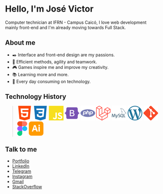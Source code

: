 # Hello, I'm José Victor
Computer technician at IFRN - Campus Caicó, I love web development mainly front-end and I'm already moving towards Full Stack.


## About me
- ✒️ Interface and front-end design are my passions.
- 💪 Efficient methods, agility and teamwork.
- 🎮 Games inspire me and improve my creativity.
- 📚 Learning more and more.
- 🤖 Every day consuming on technology.

## Technology History
> <img title="HTML5" src="icons/html5.svg">
> <img title="CSS3" src="icons/css3.svg">
> <img title="JavaScript" src="icons/javascript.svg">
> <img title="Bootstrap" src="icons/bootstrap.svg">
> <img title="PHP" src="icons/php.svg">
> <img title="Laravel" src="icons/laravel.svg">
> <img title="MySQL" src="icons/mysql.svg">
> <img title="WordPress" src="icons/wordpress.svg">
> <img title="Git" src="icons/git.svg">
> <img title="Figma" src="icons/figma.svg">
> <img title="Adobe Illustrator" src="icons/adobeillustrator.svg">

## Talk to me

- <a href="https://victormedeiros1.github.io/Portfolio/" target="_blank">Portfolio</a>
- <a href="https://www.linkedin.com/in/jos%C3%A9-victor-dev/" target="_blank">LinkedIn</a>
- <a href="https://t.me/VictorMedeirosDev" target="_blank">Telegram</a>
- <a href="https://www.instagram.com/victor_mdrss/" target="_blank">Instagram</a>
- <a href="mailto:josevictordev@gmail.com?subject=Hello" target="_blank">Gmail</a>
- <a href="https://stackoverflow.com/users/15435009/victor-medeiros" target="_blank">StackOverflow</a>
